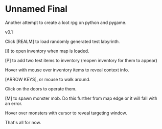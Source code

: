 # Unnamed Final
 Another attempt to create a loot rpg on python and pygame.

v0.1

Click [REALM] to load randomly generated test labyrinth.

[I] to open inventory when map is loaded.

[P] to add two test items to inventory (reopen inventory for them to appear)

Hover with mouse over inventory items to reveal context info.

[ARROW KEYS], or mouse to walk around. 

Click on the doors to operate them. 

[M] to spawn monster mob. Do this further from map edge or it will fall with an error.

Hover over monsters with cursor to reveal targeting window.

That's all for now.